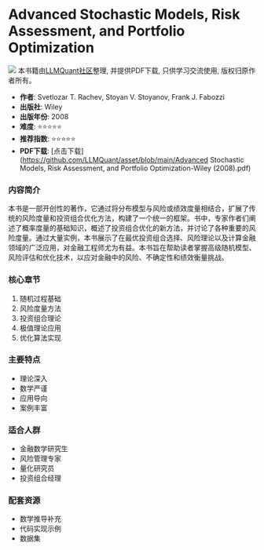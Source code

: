 # Advanced Stochastic Models, Risk Assessment, and Portfolio Optimization

![](https://fastly.jsdelivr.net/gh/bucketio/img3@main/2024/09/04/1725464231869-e0b2f727-2a0f-4270-bf6c-31ddc350426a.gif)
本书籍由[LLMQuant社区](https://llmquant.com/)整理, 并提供PDF下载, 只供学习交流使用, 版权归原作者所有。


- **作者**: Svetlozar T. Rachev, Stoyan V. Stoyanov, Frank J. Fabozzi
- **出版社**: Wiley
- **出版年份**: 2008
- **难度**: ⭐⭐⭐⭐⭐
- **推荐指数**: ⭐⭐⭐⭐⭐
- **PDF下载**: [点击下载](https://github.com/LLMQuant/asset/blob/main/Advanced Stochastic Models, Risk Assessment, and Portfolio Optimization-Wiley (2008).pdf)

### 内容简介

本书是一部开创性的著作，它通过将分布模型与风险或绩效度量相结合，扩展了传统的风险度量和投资组合优化方法，构建了一个统一的框架。书中，专家作者们阐述了概率度量的基础知识，概述了投资组合优化的新方法，并讨论了各种重要的风险度量。通过大量实例，本书展示了在最优投资组合选择、风险理论以及计算金融领域的广泛应用，对金融工程师尤为有益。本书旨在帮助读者掌握高级随机模型、风险评估和优化技术，以应对金融中的风险、不确定性和绩效衡量挑战。

### 核心章节

1. 随机过程基础
2. 风险度量方法
3. 投资组合理论
4. 极值理论应用
5. 优化算法实现

### 主要特点

- 理论深入
- 数学严谨
- 应用导向
- 案例丰富

### 适合人群

- 金融数学研究生
- 风险管理专家
- 量化研究员
- 投资组合经理

### 配套资源

- 数学推导补充
- 代码实现示例
- 数据集